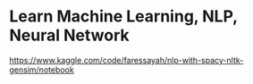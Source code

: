 # Learn Machine Learning, NLP, Neural Network


https://www.kaggle.com/code/faressayah/nlp-with-spacy-nltk-gensim/notebook

